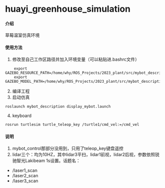 # huayi_greenhouse_simulation

#### 介绍
草莓温室仿真环境


#### 使用方法

1.  修改至自己工作区路径并加入环境变量（可以粘贴进.bashrc文件）

```
    export GAZEBO_RESOURCE_PATH=/home/why/ROS_Projects/2023_plant/src/mybot_description:$GAZEBO_RESOURCE_PATH
    export GAZEBO_MODEL_PATH=/home/why/ROS_Projects/2023_plant/src/mybot_description/models:$GAZEBO_MODEL_PATH
```

2.  编译工程
3.  启动仿真

```bash
roslaunch mybot_description display_mybot.launch
```

4. keyboard

```bash
rosrun turtlesim turtle_teleop_key /turtle1/cmd_vel:=/cmd_vel
```


#### 说明
1. mybot_control那部分没用到，只用了teleop_key键盘遥控
2. lidar三个：均为10HZ，其中lidar3平扫，lidar1前视，lidar2后视，参数依照锐驰智光Lakibeam 1s设置。话题名：
- /laser1_scan
- /laser2_scan
- /laser3_scan

